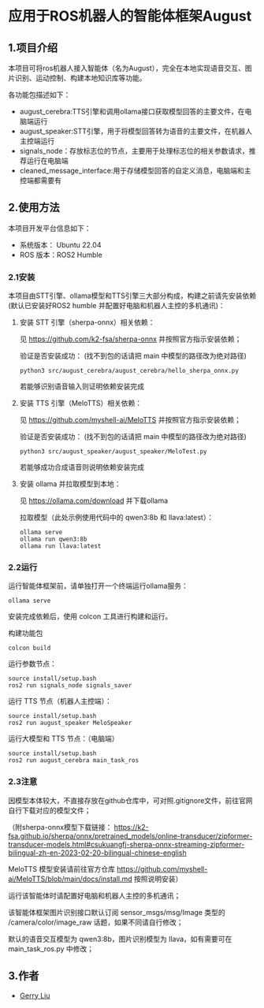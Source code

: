 # 应用于ROS机器人的智能体框架August

## 1.项目介绍

本项目可将ros机器人接入智能体（名为August），完全在本地实现语音交互、图片识别、运动控制、构建本地知识库等功能。

各功能包描述如下：
- august_cerebra:TTS引擎和调用ollama接口获取模型回答的主要文件，在电脑端运行
- august_speaker:STT引擎，用于将模型回答转为语音的主要文件，在机器人主控端运行
- signals_node：存放标志位的节点，主要用于处理标志位的相关参数请求，推荐运行在电脑端
- cleaned_message_interface:用于存储模型回答的自定义消息，电脑端和主控端都需要有

## 2.使用方法

本项目开发平台信息如下：

- 系统版本： Ubuntu 22.04
- ROS 版本：ROS2 Humble

### 2.1安装

本项目由STT引擎、ollama模型和TTS引擎三大部分构成，构建之前请先安装依赖(默认已安装好ROS2 humble 并配置好电脑和机器人主控的多机通讯)：

1. 安装 STT 引擎（sherpa-onnx）相关依赖：

    见 https://github.com/k2-fsa/sherpa-onnx 并按照官方指示安装依赖；

    验证是否安装成功：
    (找不到包的话请把 main 中模型的路径改为绝对路径)

    ```
    python3 src/august_cerebra/august_cerebra/hello_sherpa_onnx.py 
    ```

    若能够识别语音输入则证明依赖安装完成

2. 安装 TTS 引擎（MeloTTS）相关依赖：

    见 https://github.com/myshell-ai/MeloTTS 并按照官方指示安装依赖；

    验证是否安装成功：
    (找不到包的话请把 main 中模型的路径改为绝对路径)

    ```
    python3 src/august_speaker/august_speaker/MeloTest.py 
    ```

    若能够成功合成语音则说明依赖安装完成

3. 安装 ollama 并拉取模型到本地：

    见 https://ollama.com/download 并下载ollama

    拉取模型（此处示例使用代码中的 qwen3:8b 和 llava:latest）：

    ```
    ollama serve
    ollama run qwen3:8b
    ollama run llava:latest
    ```

### 2.2运行

运行智能体框架前，请单独打开一个终端运行ollama服务：

```
ollama serve
```

安装完成依赖后，使用 colcon 工具进行构建和运行。

构建功能包

```
colcon build
```

运行参数节点：

```
source install/setup.bash
ros2 run signals_node signals_saver 
```

运行 TTS 节点（机器人主控端）：

```
source install/setup.bash
ros2 run august_speaker MeloSpeaker
```

运行大模型和 TTS 节点：（电脑端）

```
source install/setup.bash
ros2 run august_cerebra main_task_ros 
```

### 2.3注意

因模型本体较大，不直接存放在github仓库中，可对照.gitignore文件，前往官网自行下载对应的模型文件；

（附sherpa-onnx模型下载链接：
https://k2-fsa.github.io/sherpa/onnx/pretrained_models/online-transducer/zipformer-transducer-models.html#csukuangfj-sherpa-onnx-streaming-zipformer-bilingual-zh-en-2023-02-20-bilingual-chinese-english

MeloTTS 模型安装请前往官方仓库 https://github.com/myshell-ai/MeloTTS/blob/main/docs/install.md 按照说明安装）

运行该智能体时请配置好电脑和机器人主控的多机通讯；

该智能体框架图片识别接口默认订阅 sensor_msgs/msg/Image 类型的 /camera/color/image_raw 话题，如果不同请自行修改；

默认的语音交互模型为 qwen3:8b，图片识别模型为 llava，如有需要可在 main_task_ros.py 中修改；

## 3.作者

- [Gerry Liu](https://github.com/Gerrylgr?tab=repositories)